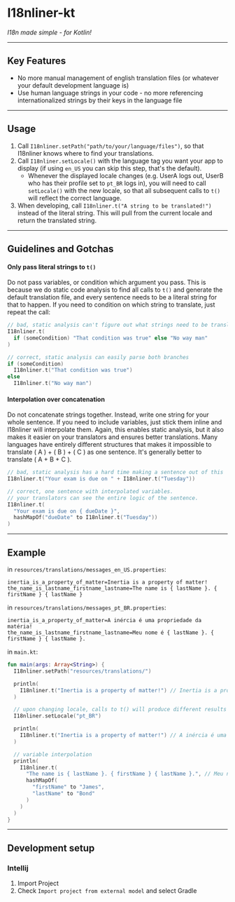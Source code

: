 # I18nliner-kt

_I18n made simple - for Kotlin!_

---

## Key Features
* No more manual management of english translation files
(or whatever your default development language is)
* Use human language strings in your code - no more referencing
internationalized strings by their keys in the language file

---

## Usage
1. Call `I18nliner.setPath("path/to/your/language/files")`, so that I18nliner
knows where to find your translations.
2. Call `I18nliner.setLocale()` with the language tag you want your app to display
(if using `en_US` you can skip this step, that's the default).
    * Whenever the displayed locale changes (e.g. UserA logs out, UserB who has
    their profile set to `pt_BR` logs in),
    you will need to call `setLocale()` with the new locale, so that all
    subsequent calls to `t()` will reflect the correct language.
3. When developing, call `I18nliner.t("A string to be translated!")` instead of
the literal string.
This will pull from the current locale and return the translated string.

---

## Guidelines and Gotchas

#### Only pass literal strings to `t()`
Do not pass variables, or condition which argument you pass.
This is because we do static code analysis to find all calls to `t()`
and generate the default translation file, and every sentence needs to be a
literal string for that to happen.
If you need to condition on which string to translate, just repeat the call:
```kotlin
// bad, static analysis can't figure out what strings need to be translated
I18nliner.t(
  if (someCondition) "That condition was true" else "No way man"
)
```

```kotlin
// correct, static analysis can easily parse both branches
if (someCondition)
  I18nliner.t("That condition was true")
else
  I18nliner.t("No way man")
```

#### Interpolation over concatenation
Do not concatenate strings together. Instead, write one string for your whole sentence.
If you need to include variables, just stick them inline and I18nliner will
interpolate them. Again, this enables static analysis, but it also makes it easier
on your translators and ensures better translations. Many languages have entirely
different structures that makes it impossible to translate ( A ) + ( B ) + ( C ) as
one sentence. It's generally better to translate ( A + B + C ).

```kotlin
// bad, static analysis has a hard time making a sentence out of this
I18nliner.t("Your exam is due on " + I18nliner.t("Tuesday"))
```

```kotlin
// correct, one sentence with interpolated variables.
// your translators can see the entire logic of the sentence.
I18nliner.t(
  "Your exam is due on { dueDate }",
  hashMapOf("dueDate" to I18nliner.t("Tuesday"))
)
```

---

## Example

in `resources/translations/messages_en_US.properties`:
```
inertia_is_a_property_of_matter=Inertia is a property of matter!
the_name_is_lastname_firstname_lastname=The name is { lastName }. { firstName } { lastName }
```

in `resources/translations/messages_pt_BR.properties`:
```
inertia_is_a_property_of_matter=A inércia é uma propriedade da matéria!
the_name_is_lastname_firstname_lastname=Meu nome é { lastName }. { firstName } { lastName }.
```

in `main.kt`:
```kotlin
fun main(args: Array<String>) {
  I18nliner.setPath("resources/translations/")

  println(
    I18nliner.t("Inertia is a property of matter!") // Inertia is a property of matter!
  )

  // upon changing locale, calls to t() will produce different results
  I18nliner.setLocale("pt_BR")

  println(
    I18nliner.t("Inertia is a property of matter!") // A inércia é uma propriedade da matéria!
  )

  // variable interpolation
  println(
    I18nliner.t(
      "The name is { lastName }. { firstName } { lastName }.", // Meu nome é Bond. James Bond.
      hashMapOf(
        "firstName" to "James",
        "lastName" to "Bond"
      )
    )
  )
}
```

---

## Development setup

### Intellij
1. Import Project
2. Check `Import project from external model` and select Gradle
